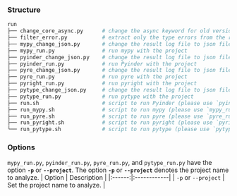 ### Structure

```bash
run
├── change_core_async.py      # change the async keyword for old version of core project  
├── filter_error.py           # extract only the type errors from the results
├── mypy_change_json.py       # change the result log file to json file for mypy
├── mypy_run.py               # run mypy with the project
├── pyinder_change_json.py    # change the result log file to json file for Pyinder
├── pyinder_run.py            # run Pyinder with the project
├── pyre_change_json.py       # change the result log file to json file for pyre
├── pyre_run.py               # run pyre with the project
├── pyright_run.py            # run pyright with the project
├── pytype_change_json.py     # change the result log file to json file for pytype
├── pytype_run.py             # run pytype with the project
├── run.sh                    # script to run Pyinder (please use `pyinder_run.py` instead)
├── run_mypy.sh               # script to run mypy (please use `mypy_run.py` instead)
├── run_pyre.sh               # script to run pyre (please use `pyre_run.py` instead)
├── run_pyright.sh            # script to run pyright (please use `pyright_run.py` instead)
└── run_pytype.sh             # script to run pytype (please use `pytype_run.py` instead)
```

### Options

`mypy_run.py`, `pyinder_run.py`, `pyre_run.py`, and `pytype_run.py` have the option **`-p`** or **`--project`**.
The option **`-p`** or **`--project`** denotes the project name to analyze.
| Option | Description |
|:------:|:------------|
| `-p` or `--project` | Set the project name to analyze. |
